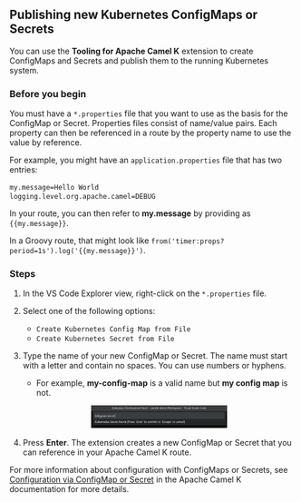 ## Publishing new Kubernetes ConfigMaps or Secrets

You can use the **Tooling for Apache Camel K** extension to create ConfigMaps and Secrets and publish them to the running Kubernetes system.

### Before you begin

You must have a `*.properties` file that you want to use as the basis for the ConfigMap or Secret. Properties files consist of name/value pairs. Each property can then be referenced in a route by the property name to use the value by reference.

For example, you might have an `application.properties` file that has two entries:

```properties
my.message=Hello World
logging.level.org.apache.camel=DEBUG
```

In your route, you can then refer to **my.message** by providing as `{{my.message}}`.

In a Groovy route, that might look like `from('timer:props?period=1s').log('{{my.message}}')`.

### Steps

1. In the VS Code Explorer view, right-click on the `*.properties` file.
2. Select one of the following options:
    - `Create Kubernetes Config Map from File`
    - `Create Kubernetes Secret from File`

3. Type the name of your new ConfigMap or Secret. The name must start with a letter and contain no spaces. You can use numbers or hyphens.
    - For example, **my-config-map** is a valid name but **my config map** is not.
    <p align="center"><img src="../images/kubernetes-secret-name-command.jpg" alt="Kubernetes ConfigMap List" class="zoom" width="50%"/></p>

4. Press **Enter**. The extension creates a new ConfigMap or Secret that you can reference in your Apache Camel K route.

For more information about configuration with ConfigMaps or Secrets, see [Configuration via ConfigMap or Secret](https://camel.apache.org/camel-k/next/configuration/runtime-config.html) in the Apache Camel K documentation for more details.

